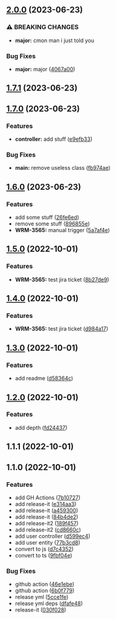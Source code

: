 

## [2.0.0](https://github.com/jimmysafe/release-test/compare/1.7.1...2.0.0) (2023-06-23)


### ⚠ BREAKING CHANGES

* **major:** cmon man i just told you

### Bug Fixes

* **major:** major ([4067a00](https://github.com/jimmysafe/release-test/commit/4067a002b831368cfe66c982aef7fd15830a4818))

## [1.7.1](https://github.com/jimmysafe/release-test/compare/1.7.0...1.7.1) (2023-06-23)

## [1.7.0](https://github.com/jimmysafe/release-test/compare/1.6.0...1.7.0) (2023-06-23)


### Features

* **controller:** add stuff ([e9efb33](https://github.com/jimmysafe/release-test/commit/e9efb330421a2b6591cb6f031680e17376a98574))


### Bug Fixes

* **main:** remove useless class ([fb974ae](https://github.com/jimmysafe/release-test/commit/fb974aef56ff75c25b0000f25b3bee234a08a6f7))

## [1.6.0](https://github.com/jimmysafe/release-test/compare/1.5.0...1.6.0) (2023-06-23)


### Features

* add some stuff ([26fe6ed](https://github.com/jimmysafe/release-test/commit/26fe6edc9c2d7eaa68e093edd7b87e27ec1614ab))
* remove some stuff ([896855e](https://github.com/jimmysafe/release-test/commit/896855e43ffc6a42a7c975482c26fc4d1557a1cd))
* **WRM-3565:** manual trigger ([5a7af4e](https://github.com/jimmysafe/release-test/commit/5a7af4ed0c86b1808444c93b190b29f6171fa263))

## [1.5.0](https://github.com/jimmysafe/release-test/compare/1.4.0...1.5.0) (2022-10-01)


### Features

* **WRM-3565:** test jira ticket ([8b27de9](https://github.com/jimmysafe/release-test/commit/8b27de91a0f10dfa9c5c36facac8ace5d8fedbf3))

## [1.4.0](https://github.com/jimmysafe/release-test/compare/1.3.0...1.4.0) (2022-10-01)


### Features

* **WRM-3565:** test jira ticket ([d984a17](https://github.com/jimmysafe/release-test/commit/d984a1799c30ce45a594e6ad0fec043201d7dea9))

## [1.3.0](https://github.com/jimmysafe/release-test/compare/1.2.0...1.3.0) (2022-10-01)


### Features

* add readme ([d58364c](https://github.com/jimmysafe/release-test/commit/d58364c4b86345ce5821ab49404ec4bf5da84603))

## [1.2.0](https://github.com/jimmysafe/release-test/compare/1.1.1...1.2.0) (2022-10-01)


### Features

* add depth ([fd24437](https://github.com/jimmysafe/release-test/commit/fd244379e23d21feda7bf859fdb3fa03b4ea08b6))

## 1.1.1 (2022-10-01)

## 1.1.0 (2022-10-01)


### Features

* add GH Actions ([7b10727](https://github.com/jimmysafe/release-test/commit/7b107274bad37864b1f3dff6d4d909e2139d9a30))
* add release-it ([e314aa3](https://github.com/jimmysafe/release-test/commit/e314aa36c1c343bcf3ba75eb77a950fb4c681b59))
* add release-it ([a459300](https://github.com/jimmysafe/release-test/commit/a4593003a5c539418f041bb4c611e3d1cbed36f0))
* add release-it ([84b4de2](https://github.com/jimmysafe/release-test/commit/84b4de2dbe7ea5201911b80f9c195b0e04ba37f2))
* add release-it2 ([189f457](https://github.com/jimmysafe/release-test/commit/189f457f75be8cb40144683422c28362e4cb566e))
* add release-it2 ([cd8660c](https://github.com/jimmysafe/release-test/commit/cd8660c120f1e020f6f4d8f087c875ff476deea9))
* add user controller ([d599ec4](https://github.com/jimmysafe/release-test/commit/d599ec4057dc4047fa56fff40b61d88e48de5d1e))
* add user entity ([77b3cd8](https://github.com/jimmysafe/release-test/commit/77b3cd83cf6e290c2f582c2af5dfedcf7b9ff834))
* convert to js ([d7c4352](https://github.com/jimmysafe/release-test/commit/d7c4352cbaaa9af02276bbd0d2f8caf05bb3244f))
* convert to ts ([9fbf04e](https://github.com/jimmysafe/release-test/commit/9fbf04eb151b20fddf1e9566d94965f979d04944))


### Bug Fixes

* github action ([46e1ebe](https://github.com/jimmysafe/release-test/commit/46e1ebe5f3ff117ba6342da79eda253872691da1))
* github action ([6b0f779](https://github.com/jimmysafe/release-test/commit/6b0f77930ec5c21d04576718dadd536436cf925e))
* release yml ([5cce1fe](https://github.com/jimmysafe/release-test/commit/5cce1feef644694a84f972a180086096ea9b0ff4))
* release yml deps ([dfafe48](https://github.com/jimmysafe/release-test/commit/dfafe488c852effb183cbb7dfb8604afb1db61d9))
* release-it ([030f028](https://github.com/jimmysafe/release-test/commit/030f028ceb51b669fa1c44039f6aca23aac7cb2d))